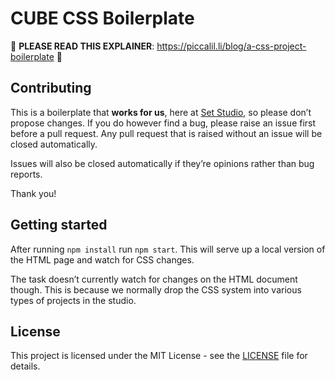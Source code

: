 # CUBE CSS Boilerplate 

🚨 **PLEASE READ THIS EXPLAINER**: https://piccalil.li/blog/a-css-project-boilerplate 🚨

## Contributing

This is a boilerplate that **works for us**, here at [Set Studio](https://set.studio/), so please don’t propose changes. If you do however find a bug, please raise an issue first before a pull request. Any pull request that is raised without an issue will be closed automatically.

Issues will also be closed automatically if they’re opinions rather than bug reports. 

Thank you! 

## Getting started 

After running `npm install` run `npm start`. This will serve up a local version of the HTML page and watch for CSS changes. 

The task doesn’t currently watch for changes on the HTML document though. This is because we normally drop the CSS system into various types of projects in the studio. 

## License
This project is licensed under the MIT License - see the [LICENSE](LICENSE) file for details.
